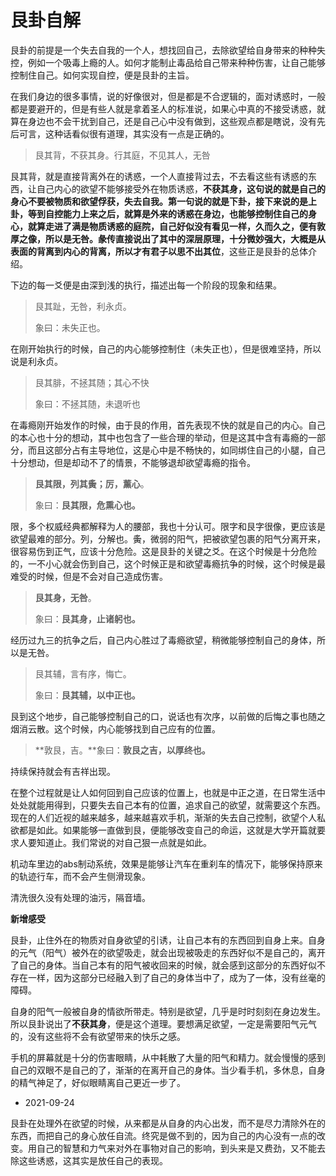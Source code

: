 # 艮卦自解

艮卦的前提是一个失去自我的一个人，想找回自己，去除欲望给自身带来的种种失控，例如一个吸毒上瘾的人。如何才能制止毒品给自己带来种种伤害，让自己能够控制住自己。如何实现自控，便是艮卦的主旨。

在我们身边的很多事情，说的好像很对，但是都是不合逻辑的，面对诱惑时，一般都是要避开的，但是有些人就是拿着圣人的标准说，如果心中真的不接受诱惑，就算在身边也不会干扰到自己，还是自己心中没有做到，这些观点都是瞎说，没有先后可言，这种话看似很有道理，其实没有一点是正确的。

> 艮其背，不获其身。行其庭，不见其人，无咎

艮其背，就是直接背离外在的诱惑，一个人直接背过去，不去看这些有诱惑的东西，让自己内心的欲望不能够接受外在物质诱惑，**不获其身，**这句说的就是自己的身心不要被物质和欲望俘获，失去自我。第一句说的就是下卦，接下来说的是上卦，等到自控能力上来之后，就算是外来的诱惑在身边，也能够控制住自己的身心，就算走进了满是物质诱惑的庭院，自己好似没有看见一样，久而久之，便有敦厚之像，所以是无咎。彖传直接说出了其中的深层原理，十分微妙强大，大概是从表面的背离到内心的背离，所以才有**君子以思不出其位**，这些正是艮卦的总体介绍。

下边的每一爻便是由深到浅的执行，描述出每一个阶段的现象和结果。

> 艮其趾，无咎，利永贞。
>
> 象曰：未失正也。

在刚开始执行的时候，自己的内心能够控制住（未失正也），但是很难坚持，所以说是利永贞。

> 艮其腓，不拯其随；其心不快
>
> 象曰：不拯其随，未退听也

在毒瘾刚开始发作的时候，由于艮的作用，首先表现不快的就是自己的内心。自己的本心也十分的想动，其中也包含了一些合理的举动，但是这其中含有毒瘾的一部分，而且这部分占有主导地位，这是心中是不畅快的，如同绑住自己的小腿，自己十分想动，但是却动不了的情景，不能够退却欲望毒瘾的指令。

> **艮其限，列其夤；厉，薰心**。
>
> 象曰：**艮其限，危熏心也。**

限，多个权威经典都解释为人的腰部，我也十分认可。限字和艮字很像，更应该是欲望最难的部分。列，分解也。夤，微弱的阳气，把被欲望包裹的阳气分离开来，很容易伤到正气，应该十分危险。这是艮卦的关键之爻。在这个时候是十分危险的，一不小心就会伤到自己，这个时候正是和欲望毒瘾抗争的时候，这个时候是最难受的时候，但是不会对自己造成伤害。

> **艮其身，无咎**。
>
> 象曰：**艮其身，止诸躬也。**

经历过九三的抗争之后，自己内心胜过了毒瘾欲望，稍微能够控制自己的身体，所以是无咎。

> 艮其辅，言有序，悔亡。
>
> 象曰：**艮其辅，以中正也。**

艮到这个地步，自己能够控制自己的口，说话也有次序，以前做的后悔之事也随之烟消云散。这个时候，内心能够找到自己应有的位置。

> **敦艮，吉。**象曰：**敦艮之吉，以厚终也。**

持续保持就会有吉祥出现。

在整个过程就是让人如何回到自己应该的位置上，也就是中正之道，在日常生活中处处就能用得到，只要失去自己本有的位置，追求自己的欲望，就需要这个东西。现在的人们近视的越来越多，越来越喜欢手机，渐渐的失去自己控制，欲望个人私欲都是如此。如果能够一直做到艮，便能够改变自己的命运，这就是大学开篇就要求人要知道止。我们常说的对自己狠一点就是如此。

机动车里边的abs制动系统，效果是能够让汽车在重刹车的情况下，能够保持原来的轨迹行车，而不会产生侧滑现象。

清洗很久没有处理的油污，隔音墙。

**新增感受**

艮卦，止住外在的物质对自身欲望的引诱，让自己本有的东西回到自身上来。自身的元气（阳气）被外在的欲望吸走，就会出现被吸走的东西好似不是自己的，离开了自己的身体。当自己本有的阳气被收回来的时候，就会感到这部分的东西好似不存在一样，因为这部分已经融入到了自己的身体当中了，成为了一体，没有丝毫的障碍。

自身的阳气一般被自身的情欲所带走。特别是欲望，几乎是时时刻刻在身边发生。所以艮卦说出了**不获其身**，便是这个道理。要想满足欲望，一定是需要阳气元气的，没有这些将不会有欲望带来的快乐之感。

手机的屏幕就是十分的伤害眼睛，从中耗散了大量的阳气和精力。就会慢慢的感到自己的双眼不是自己的了，渐渐的在离开自己的身体。当少看手机，多休息，自身的精气神足了，好似眼睛离自己更近一步了。

- 2021-09-24

艮卦在处理外在欲望的时候，从来都是从自身的内心出发，而不是尽力清除外在的东西，而把自己的身心放任自流。终究是做不到的，因为自己的内心没有一点的改变。用自己的智慧和力气来对外在事物对自己的影响，到头来是又费劲，又不能去除这些诱惑，这其实是放任自己的表现。